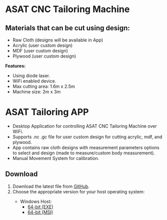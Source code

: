 <!DOCTYPE html>
<html>
<body>
    <h1>ASAT CNC Tailoring Machine</h1>
    <h2>Materials that can be cut using design:</h2>
    <ul>
        <li>Raw Cloth (designs will be available in App)</li>
        <li>Acrylic (user custom design)</li>
        <li>MDF (user custom design)</li>
        <li>Plywood (user custom design)</li>
    </ul>
    <p><strong>Features:</strong></p>
    <ul>
        <li>Using diode laser.</li>
        <li>WiFi enabled device.</li>
        <li>Max cutting area: 1.6m x 2.5m</li>
        <li>Machine size: 2m x 3m</li>
    </ul>
    <h1>ASAT Tailoring APP</h1>
    <ul>
        <li>Desktop Application for controlling ASAT CNC Tailoring Machine over WiFi.</li>
        <li>Supports .nc .gc file for user custom design for cutting acrylic, mdf, and plywood.</li>
        <li>App contains raw cloth designs with measurement parameters options to select and design (made to measure/custom body measurement).</li>
        <li>Manual Movement System for calibration.</li>
    </ul>
    <h2>Download</h2>
    <ol>
        <li>Download the latest file from <a href="https://github.com/ASAT-AUTOMATIONS-PVT-LTD/ASAT-Tailoring-App/releases/tag/v1.0">GitHub</a>.</li>
        <li>Choose the appropriate version for your host operating system:</li>
        <ul>
            <li>Windows Host:
                <ul>
                    <li><a href="https://github.com/ASAT-AUTOMATIONS-PVT-LTD/ASAT-Tailoring-App/releases/download/v1.0/ASAT.Tailoring.App-1.0.exe">64-bit (EXE)</a></li>
                    <li><a href="https://github.com/ASAT-AUTOMATIONS-PVT-LTD/ASAT-Tailoring-App/releases/download/v1.0/ASAT.Tailoring.App-1.0.msi">64-bit (MSI)</a></li>
                </ul>
            </li>
        </ul>
    </ol>
</body>
</html>
